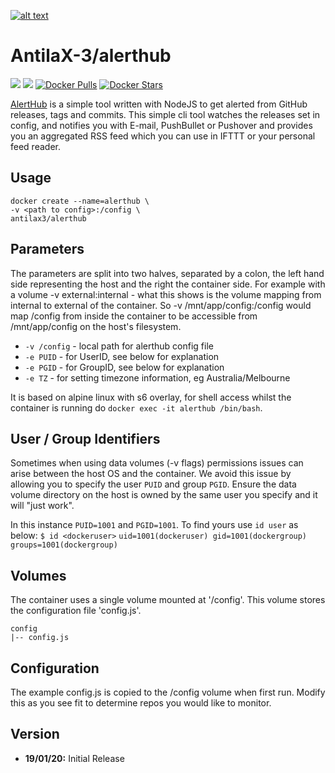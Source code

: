 [logo]: https://ci.nerv.com.au/userContent/antilax-3.png "AntilaX-3"
[![alt text][logo]](https://github.com/AntilaX-3/)

# AntilaX-3/alerthub
[![](https://images.microbadger.com/badges/version/antilax3/alerthub.svg)](https://microbadger.com/images/antilax3/alerthub) [![](https://images.microbadger.com/badges/image/antilax3/alerthub.svg)](https://microbadger.com/images/antilax3/alerthub) [![Docker Pulls](https://img.shields.io/docker/pulls/antilax3/alerthub.svg)](https://hub.docker.com/r/antilax3/alerthub/) [![Docker Stars](https://img.shields.io/docker/stars/antilax3/alerthub.svg)](https://hub.docker.com/r/antilax3/alerthub/)

[AlertHub](https://github.com/Ardakilic/alerthub) is a simple tool written with NodeJS to get alerted from GitHub releases, tags and commits.
This simple cli tool watches the releases set in config, and notifies you with E-mail, PushBullet or Pushover and provides you an aggregated RSS feed which you can use in IFTTT or your personal feed reader.
## Usage
```
docker create --name=alerthub \
-v <path to config>:/config \
antilax3/alerthub
```
## Parameters
The parameters are split into two halves, separated by a colon, the left hand side representing the host and the right the container side. For example with a volume -v external:internal - what this shows is the volume mapping from internal to external of the container. So -v /mnt/app/config:/config would map /config from inside the container to be accessible from /mnt/app/config on the host's filesystem.

- `-v /config` - local path for alerthub config file
- `-e PUID` - for UserID, see below for explanation
- `-e PGID` - for GroupID, see below for explanation
- `-e TZ` - for setting timezone information, eg Australia/Melbourne

It is based on alpine linux with s6 overlay, for shell access whilst the container is running do `docker exec -it alerthub /bin/bash`.

## User / Group Identifiers
Sometimes when using data volumes (-v flags) permissions issues can arise between the host OS and the container. We avoid this issue by allowing you to specify the user `PUID` and group `PGID`. Ensure the data volume directory on the host is owned by the same user you specify and it will "just work".

In this instance `PUID=1001` and `PGID=1001`. To find yours use `id user` as below:
`$ id <dockeruser>`
    `uid=1001(dockeruser) gid=1001(dockergroup) groups=1001(dockergroup)`
    
## Volumes

The container uses a single volume mounted at '/config'. This volume stores the configuration file 'config.js'.

    config
    |-- config.js

## Configuration

The example config.js is copied to the /config volume when first run. Modify this as you see fit to determine repos you would like to monitor.

## Version
- **19/01/20:** Initial Release